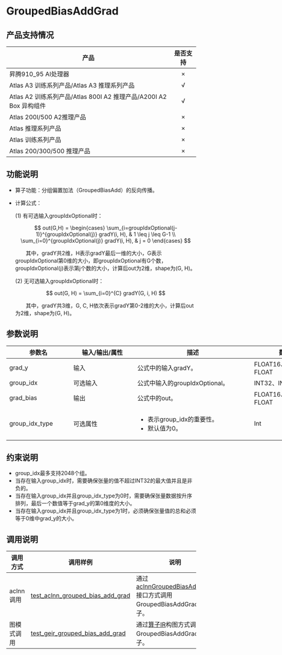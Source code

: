 # GroupedBiasAddGrad

##  产品支持情况

| 产品 | 是否支持 |
| ---- | :----:|
|昇腾910_95 AI处理器|×|
|Atlas A3 训练系列产品/Atlas A3 推理系列产品|√|
|Atlas A2 训练系列产品/Atlas 800I A2 推理产品/A200I A2 Box 异构组件|√|
|Atlas 200I/500 A2推理产品|×|
|Atlas 推理系列产品|×|
|Atlas 训练系列产品|×|
|Atlas 200/300/500 推理产品|×|

## 功能说明

- 算子功能：分组偏置加法（GroupedBiasAdd）的反向传播。

- 计算公式：

  (1) 有可选输入groupIdxOptional时：

  $$
  out(G,H) = \begin{cases} \sum_{i=groupIdxOptional(j-1)}^{groupIdxOptional(j)}  gradY(i, H), & 1 \leq j \leq G-1 \\  \sum_{i=0}^{groupIdxOptional(j)}  gradY(i, H), & j = 0 \end{cases}
  $$

  &emsp;&emsp;其中，gradY共2维，H表示gradY最后一维的大小，G表示groupIdxOptional第0维的大小，即groupIdxOptional有G个数，groupIdxOptional(j)表示第j个数的大小，计算后out为2维，shape为(G, H)。

  (2) 无可选输入groupIdxOptional时：

  $$
  out(G, H) = \sum_{i=0}^{C} gradY(G, i, H)
  $$

  &emsp;&emsp;其中，gradY共3维，G, C, H依次表示gradY第0-2维的大小，计算后out为2维，shape为(G, H)。

## 参数说明

<table style="undefined;table-layout: fixed; width: 1576px"><colgroup>
  <col style="width: 170px">
  <col style="width: 170px">
  <col style="width: 310px">
  <col style="width: 212px">
  <col style="width: 100px">
  </colgroup>
  <thead>
    <tr>
      <th>参数名</th>
      <th>输入/输出/属性</th>
      <th>描述</th>
      <th>数据类型</th>
      <th>数据格式</th>
    </tr></thead>
  <tbody>
    <tr>
      <td>grad_y</td>
      <td>输入</td>
      <td>公式中的输入gradY。</td>
      <td>FLOAT16、BFLOAT16、FLOAT</td>
      <td>ND</td>
    </tr>
    <tr>
      <td>group_idx</td>
      <td>可选输入</td>
      <td>公式中输入的groupIdxOptional。</td>
      <td>INT32、INT64</td>
      <td>ND</td>
    </tr>
    <tr>
      <td>grad_bias</td>
      <td>输出</td>
      <td>公式中的out。</td>
      <td>FLOAT16、BFLOAT16、FLOAT</td>
      <td>ND</td>
    </tr>
    <tr>
      <td>group_idx_type</td>
      <td>可选属性</td>
      <td><ul><li>表示group_idx的重要性。</li><li>默认值为0。</li></td>
      <td>Int</td>
      <td>-</td>
    </tr>
  </tbody></table>

## 约束说明

- group_idx最多支持2048个组。
- 当存在输入group_idx时，需要确保张量的值不超过INT32的最大值并且是非负的。
- 当存在输入group_idx并且group_idx_type为0时，需要确保张量数据按升序排列，最后一个数值等于grad_y的第0维度的大小。
- 当存在输入group_idx并且group_idx_type为1时，必须确保张量值的总和必须等于0维中grad_y的大小。

## 调用说明

| 调用方式 | 调用样例                                                                   | 说明                                                           |
|--------------|------------------------------------------------------------------------|--------------------------------------------------------------|
| aclnn调用 | [test_aclnn_grouped_bias_add_grad](./examples/test_aclnn_grouped_bias_add_grad.cpp) | 通过[aclnnGroupedBiasAddGrad](./docs/aclnnGroupedBiasAddGrad.md)接口方式调用GroupedBiasAddGrad算子。 |
| 图模式调用 | [test_geir_grouped_bias_add_grad](./examples/test_geir_grouped_bias_add_grad.cpp)   | 通过[算子IR](./op_graph/grouped_bias_add_grad_proto.h)构图方式调用GroupedBiasAddGrad算子。 |
